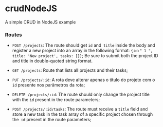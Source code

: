 # crudNodeJS
A simple CRUD in NodeJS example 

### Routes

- `POST /projects`: The route should get `id` and` title` inside the body and register a new project into an array in the following format: `{id:" 1 ", title: 'New project', tasks: []}`; Be sure to submit both the project ID and title in double-quoted string format.

- `GET /projects`: Route that lists all projects and their tasks;

- `PUT /projects/:id`: A rota deve alterar apenas o título do projeto com o `id` presente nos parâmetros da rota;

- `DELETE /projects/:id`: The route should only change the project title with the `id` present in the route parameters;

- `POST /projects/:id/tasks`: The route must receive a `title` field and store a new task in the task array of a specific project chosen through the` id` present in the route parameters;
